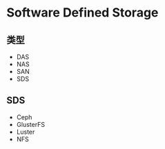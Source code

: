 # Software Defined Storage

## 类型

* DAS
* NAS
* SAN
* SDS

## SDS

* Ceph
* GlusterFS
* Luster
* NFS